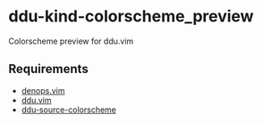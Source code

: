 # ddu-kind-colorscheme_preview

Colorscheme preview for ddu.vim

## Requirements

- [denops.vim](https://github.com/vim-denops/denops.vim)
- [ddu.vim](https://github.com/Shougo/ddu.vim)
- [ddu-source-colorscheme](https://github.com/4513ECHO/ddu-source-colorscheme)
